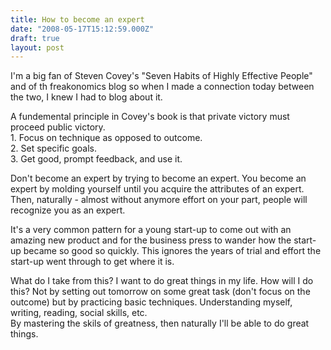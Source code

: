```yaml
---
title: How to become an expert
date: "2008-05-17T15:12:59.000Z"
draft: true
layout: post
---
```


I'm a big fan of Steven Covey's "Seven Habits of Highly Effective People" and of th freakonomics blog so when I made a connection today between the two, I knew I had to blog about it.  
  
A fundemental principle in Covey's book is that private victory must proceed public victory.  
1\. Focus on technique as opposed to outcome.  
2\. Set specific goals.  
3\. Get good, prompt feedback, and use it.  
  
Don't become an expert by trying to become an expert. You become an expert by molding yourself until you acquire the attributes of an expert. Then, naturally - almost without anymore effort on your part, people will recognize you as an expert.  
  
It's a very common pattern for a young start-up to come out with an amazing new product and for the business press to wander how the start-up became so good so quickly. This ignores the years of trial and effort the start-up went through to get where it is.  
  
What do I take from this? I want to do great things in my life. How will I do this? Not by setting out tomorrow on some great task (don't focus on the outcome) but by practicing basic techniques. Understanding myself, writing, reading, social skills, etc.  
By mastering the skils of greatness, then naturally I'll be able to do great things.